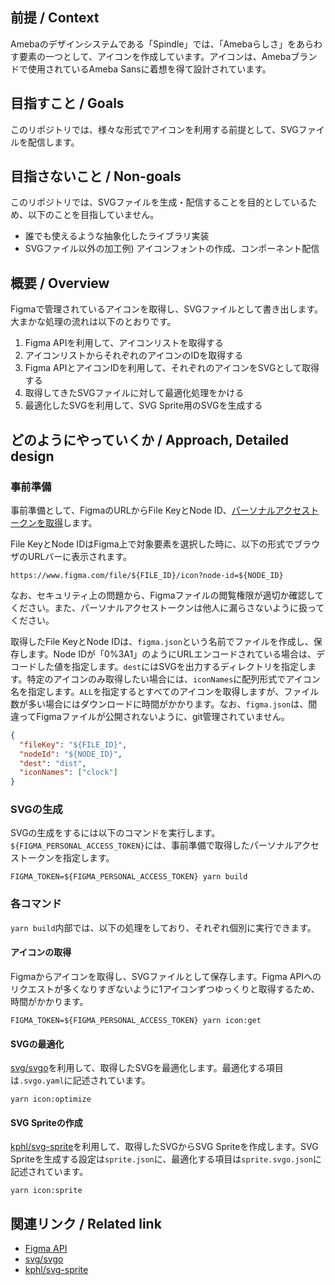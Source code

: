 ## 前提 / Context
Amebaのデザインシステムである「Spindle」では、「Amebaらしさ」をあらわす要素の一つとして、アイコンを作成しています。アイコンは、Amebaブランドで使用されているAmeba Sansに着想を得て設計されています。

## 目指すこと / Goals
このリポジトリでは、様々な形式でアイコンを利用する前提として、SVGファイルを配信します。

## 目指さないこと / Non-goals
このリポジトリでは、SVGファイルを生成・配信することを目的としているため、以下のことを目指していません。

- 誰でも使えるような抽象化したライブラリ実装
- SVGファイル以外の加工例) アイコンフォントの作成、コンポーネント配信

## 概要 / Overview
Figmaで管理されているアイコンを取得し、SVGファイルとして書き出します。大まかな処理の流れは以下のとおりです。

1. Figma APIを利用して、アイコンリストを取得する
2. アイコンリストからそれぞれのアイコンのIDを取得する
3. Figma APIとアイコンIDを利用して、それぞれのアイコンをSVGとして取得する
4. 取得してきたSVGファイルに対して最適化処理をかける
5. 最適化したSVGを利用して、SVG Sprite用のSVGを生成する

## どのようにやっていくか / Approach, Detailed design

### 事前準備
事前準備として、FigmaのURLからFile KeyとNode ID、[パーソナルアクセストークンを取得](https://www.figma.com/developers/api#access-tokens)します。

File KeyとNode IDはFigma上で対象要素を選択した時に、以下の形式でブラウザのURLバーに表示されます。

```
https://www.figma.com/file/${FILE_ID}/icon?node-id=${NODE_ID}
```

なお、セキュリティ上の問題から、Figmaファイルの閲覧権限が適切か確認してください。また、パーソナルアクセストークンは他人に漏らさないように扱ってください。

取得したFile KeyとNode IDは、`figma.json`という名前でファイルを作成し、保存します。Node IDが「0%3A1」のようにURLエンコードされている場合は、デコードした値を指定します。`dest`にはSVGを出力するディレクトリを指定します。特定のアイコンのみ取得したい場合には、`iconNames`に配列形式でアイコン名を指定します。`ALL`を指定するとすべてのアイコンを取得しますが、ファイル数が多い場合にはダウンロードに時間がかかります。なお、`figma.json`は、間違ってFigmaファイルが公開されないように、git管理されていません。

```json
{
  "fileKey": "${FILE_ID}",
  "nodeId": "${NODE_ID}",
  "dest": "dist",
  "iconNames": ["clock"]
}
```

### SVGの生成
SVGの生成をするには以下のコマンドを実行します。`${FIGMA_PERSONAL_ACCESS_TOKEN}`には、事前準備で取得したパーソナルアクセストークンを指定します。

```
FIGMA_TOKEN=${FIGMA_PERSONAL_ACCESS_TOKEN} yarn build
```

### 各コマンド
`yarn build`内部では、以下の処理をしており、それぞれ個別に実行できます。

#### アイコンの取得
Figmaからアイコンを取得し、SVGファイルとして保存します。Figma APIへのリクエストが多くなりすぎないように1アイコンずつゆっくりと取得するため、時間がかかります。
```
FIGMA_TOKEN=${FIGMA_PERSONAL_ACCESS_TOKEN} yarn icon:get
```

#### SVGの最適化
[svg/svgo](https://github.com/svg/svgo)を利用して、取得したSVGを最適化します。最適化する項目は`.svgo.yaml`に記述されています。

```
yarn icon:optimize
```

#### SVG Spriteの作成
[kphl/svg-sprite](https://github.com/jkphl/svg-sprite)を利用して、取得したSVGからSVG Spriteを作成します。SVG Spriteを生成する設定は`sprite.json`に、最適化する項目は`sprite.svgo.json`に記述されています。

```
yarn icon:sprite
```

## 関連リンク / Related link
- [Figma API](https://www.figma.com/developers/api)
- [svg/svgo](https://github.com/svg/svgo)
- [kphl/svg-sprite](https://github.com/jkphl/svg-sprite)
